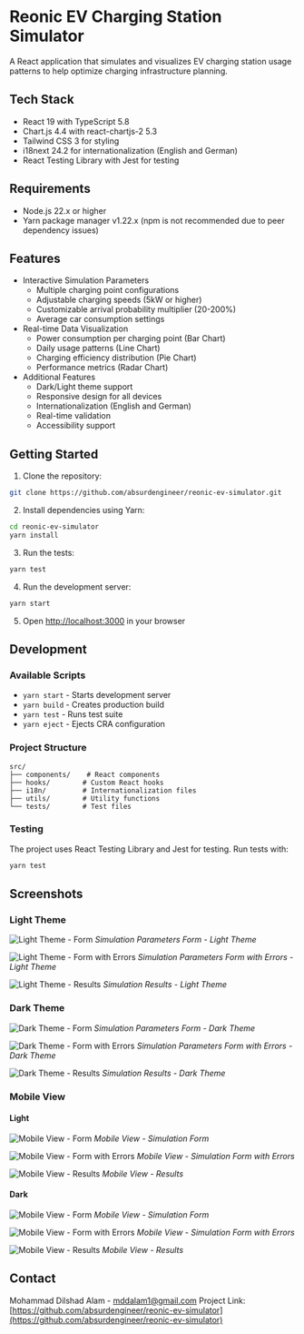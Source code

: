 # Reonic EV Charging Station Simulator

A React application that simulates and visualizes EV charging station usage patterns to help optimize charging infrastructure planning.

## Tech Stack

- React 19 with TypeScript 5.8
- Chart.js 4.4 with react-chartjs-2 5.3
- Tailwind CSS 3 for styling
- i18next 24.2 for internationalization (English and German)
- React Testing Library with Jest for testing

## Requirements

- Node.js 22.x or higher
- Yarn package manager v1.22.x (npm is not recommended due to peer dependency issues)

## Features

- Interactive Simulation Parameters
  - Multiple charging point configurations
  - Adjustable charging speeds (5kW or higher)
  - Customizable arrival probability multiplier (20-200%)
  - Average car consumption settings
- Real-time Data Visualization
  - Power consumption per charging point (Bar Chart)
  - Daily usage patterns (Line Chart)
  - Charging efficiency distribution (Pie Chart)
  - Performance metrics (Radar Chart)
- Additional Features
  - Dark/Light theme support
  - Responsive design for all devices
  - Internationalization (English and German)
  - Real-time validation
  - Accessibility support

## Getting Started

1. Clone the repository:

```bash
git clone https://github.com/absurdengineer/reonic-ev-simulator.git
```

2. Install dependencies using Yarn:

```bash
cd reonic-ev-simulator
yarn install
```

3. Run the tests:

```bash
yarn test
```

4. Run the development server:

```bash
yarn start
```

5. Open [http://localhost:3000](http://localhost:3000) in your browser

## Development

### Available Scripts

- `yarn start` - Starts development server
- `yarn build` - Creates production build
- `yarn test` - Runs test suite
- `yarn eject` - Ejects CRA configuration

### Project Structure

```
src/
├── components/    # React components
├── hooks/        # Custom React hooks
├── i18n/         # Internationalization files
├── utils/        # Utility functions
└── tests/        # Test files
```

### Testing

The project uses React Testing Library and Jest for testing. Run tests with:

```bash
yarn test
```

## Screenshots

### Light Theme

![Light Theme - Form](./docs/screenshots/home_light.jpg)
_Simulation Parameters Form - Light Theme_

![Light Theme - Form with Errors](./docs/screenshots/home_light_errored.jpg)
_Simulation Parameters Form with Errors - Light Theme_

![Light Theme - Results](./docs/screenshots/result_light.jpg)
_Simulation Results - Light Theme_

### Dark Theme

![Dark Theme - Form](./docs/screenshots/home_dark.jpg)
_Simulation Parameters Form - Dark Theme_

![Dark Theme - Form with Errors](./docs/screenshots/home_dark_errored.jpg)
_Simulation Parameters Form with Errors - Dark Theme_

![Dark Theme - Results](./docs/screenshots/result_dark.jpg)
_Simulation Results - Dark Theme_

### Mobile View

#### Light

![Mobile View - Form](./docs/screenshots/mob_home_light.png)
_Mobile View - Simulation Form_

![Mobile View - Form with Errors](./docs/screenshots/mob_home_light_errored.png)
_Mobile View - Simulation Form with Errors_

![Mobile View - Results](./docs/screenshots/mob_result_light.png)
_Mobile View - Results_

#### Dark

![Mobile View - Form](./docs/screenshots/mob_home_dark.png)
_Mobile View - Simulation Form_

![Mobile View - Form with Errors](./docs/screenshots/mob_home_dark_errored.png)
_Mobile View - Simulation Form with Errors_

![Mobile View - Results](./docs/screenshots/mob_result_dark.png)
_Mobile View - Results_

## Contact

Mohammad Dilshad Alam - mddalam1@gmail.com
Project Link: [https://github.com/absurdengineer/reonic-ev-simulator](https://github.com/absurdengineer/reonic-ev-simulator)
